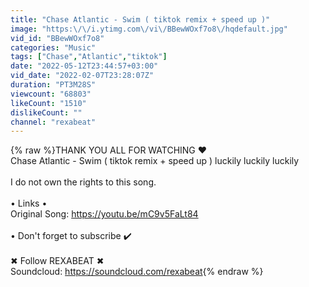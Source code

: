 ```yaml
---
title: "Chase Atlantic - Swim ( tiktok remix + speed up )"
image: "https:\/\/i.ytimg.com\/vi\/BBewWOxf7o8\/hqdefault.jpg"
vid_id: "BBewWOxf7o8"
categories: "Music"
tags: ["Chase","Atlantic","tiktok"]
date: "2022-05-12T23:44:57+03:00"
vid_date: "2022-02-07T23:28:07Z"
duration: "PT3M28S"
viewcount: "68803"
likeCount: "1510"
dislikeCount: ""
channel: "rexabeat"
---
```

{% raw %}THANK YOU ALL FOR WATCHING ❤️<br />Chase Atlantic - Swim ( tiktok remix + speed up ) luckily luckily luckily <br /><br />I do not own the rights to this song.<br /><br />•  Links • <br />Original Song: <a rel="nofollow" target="blank" href="https://youtu.be/mC9v5FaLt84">https://youtu.be/mC9v5FaLt84</a><br /><br />• Don't forget to subscribe ✔️<br /><br />✖ Follow REXABEAT ✖<br />Soundcloud: <a rel="nofollow" target="blank" href="https://soundcloud.com/rexabeat">https://soundcloud.com/rexabeat</a>{% endraw %}

